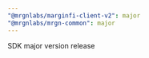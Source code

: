 ```yaml
---
"@mrgnlabs/marginfi-client-v2": major
"@mrgnlabs/mrgn-common": major
---
```


SDK major version release
